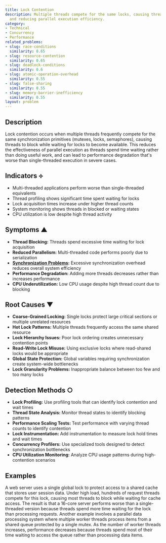 ```yaml
---
title: Lock Contention
description: Multiple threads compete for the same locks, causing threads to block
  and reducing parallel execution efficiency.
category:
- Technical
- Concurrency
- Performance
related_problems:
- slug: race-conditions
  similarity: 0.65
- slug: resource-contention
  similarity: 0.65
- slug: deadlock-conditions
  similarity: 0.6
- slug: atomic-operation-overhead
  similarity: 0.55
- slug: false-sharing
  similarity: 0.55
- slug: memory-barrier-inefficiency
  similarity: 0.55
layout: problem
---
```


## Description

Lock contention occurs when multiple threads frequently compete for the same synchronization primitives (mutexes, locks, semaphores), causing threads to block while waiting for locks to become available. This reduces the effectiveness of parallel execution as threads spend time waiting rather than doing useful work, and can lead to performance degradation that's worse than single-threaded execution in severe cases.

## Indicators ⟡

- Multi-threaded applications perform worse than single-threaded equivalents
- Thread profiling shows significant time spent waiting for locks
- Lock acquisition times increase under higher thread counts
- System monitoring shows threads in blocked or waiting states
- CPU utilization is low despite high thread activity

## Symptoms ▲

- **Thread Blocking:** Threads spend excessive time waiting for lock acquisition
- **Reduced Parallelism:** Multi-threaded code performs poorly due to serialization
- **[Synchronization Problems](synchronization-problems.md):** Excessive synchronization overhead reduces overall system efficiency
- **Performance Degradation:** Adding more threads decreases rather than increases performance
- **CPU Underutilization:** Low CPU usage despite high thread count due to blocking

## Root Causes ▼

- **Coarse-Grained Locking:** Single locks protect large critical sections or multiple unrelated resources
- **Hot Lock Patterns:** Multiple threads frequently access the same shared resource
- **Lock Hierarchy Issues:** Poor lock ordering creates unnecessary contention points
- **Read-Write Lock Misuse:** Using exclusive locks where read-shared locks would be appropriate
- **Global State Protection:** Global variables requiring synchronization create system-wide bottlenecks
- **Lock Granularity Problems:** Inappropriate balance between too few and too many locks

## Detection Methods ○

- **Lock Profiling:** Use profiling tools that can identify lock contention and wait times
- **Thread State Analysis:** Monitor thread states to identify blocking patterns
- **Performance Scaling Tests:** Test performance with varying thread counts to identify contention
- **Lock Instrumentation:** Add instrumentation to measure lock hold times and wait times
- **Concurrency Profilers:** Use specialized tools designed to detect synchronization bottlenecks
- **CPU Utilization Monitoring:** Analyze CPU usage patterns during high-contention scenarios

## Examples

A web server uses a single global lock to protect access to a shared cache that stores user session data. Under high load, hundreds of request threads compete for this lock, causing most threads to block while waiting for cache access. The result is that a 16-core server performs worse than a single-threaded version because threads spend more time waiting for the lock than processing requests. Another example involves a parallel data processing system where multiple worker threads process items from a shared queue protected by a single mutex. As the number of worker threads increases, performance decreases because threads spend most of their time waiting to access the queue rather than processing data items.